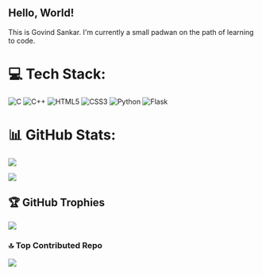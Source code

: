 ## Hello, World!

This is Govind Sankar. I'm currently a small padwan on the path of learning to code.

# 💻 Tech Stack:
![C](https://img.shields.io/badge/c-%2300599C.svg?style=for-the-badge&logo=c&logoColor=white) ![C++](https://img.shields.io/badge/c++-%2300599C.svg?style=for-the-badge&logo=c%2B%2B&logoColor=white) ![HTML5](https://img.shields.io/badge/html5-%23E34F26.svg?style=for-the-badge&logo=html5&logoColor=white) ![CSS3](https://img.shields.io/badge/css3-%231572B6.svg?style=for-the-badge&logo=css3&logoColor=white) ![Python](https://img.shields.io/badge/python-3670A0?style=for-the-badge&logo=python&logoColor=ffdd54) ![Flask](https://img.shields.io/badge/flask-%23000.svg?style=for-the-badge&logo=flask&logoColor=white)
# 📊 GitHub Stats:
![](https://github-readme-stats.vercel.app/api?username=Govind-Sankar&theme=shades-of-purple&hide_border=false&include_all_commits=false&count_private=false)<br/>
<!--![](https://nirzak-streak-stats.vercel.app/?user=Govind-Sankar&theme=shades-of-purple&hide_border=false)<br/>-->
![](https://github-readme-stats.vercel.app/api/top-langs/?username=Govind-Sankar&theme=shades-of-purple&hide_border=false&include_all_commits=false&count_private=false&layout=compact)

## 🏆 GitHub Trophies
![](https://github-profile-trophy.vercel.app/?username=Govind-Sankar&theme=dracula&no-frame=false&no-bg=false&margin-w=4)

### 🔝 Top Contributed Repo
![](https://github-contributor-stats.vercel.app/api?username=Govind-Sankar&limit=5&theme=shades-of-purple&combine_all_yearly_contributions=true)

<!-- Proudly created with GPRM ( https://gprm.itsvg.in ) -->
